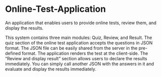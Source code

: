 # Online-Test-Application
 An application that enables users to provide online tests, review them, and display the results.
 
This system contains three main modules: Quiz, Review, and Result.
The quiz section of the online test application accepts the questions in JSON format.
The JSON file can be easily shared from the server in the pre-defined format.
The application renders the test at the client-side.
The “Review and display result” section allows users to declare the results immediately.
You can simply call another JSON with the answers in it and evaluate and display the results immediately.
